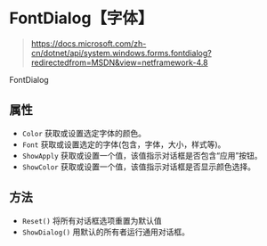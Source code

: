 # FontDialog【字体】

> https://docs.microsoft.com/zh-cn/dotnet/api/system.windows.forms.fontdialog?redirectedfrom=MSDN&view=netframework-4.8

FontDialog

## 属性

- `Color` 获取或设置选定字体的颜色。
- `Font` 获取或设置选定的字体(包含，字体，大小，样式等)。
- `ShowApply` 获取或设置一个值，该值指示对话框是否包含“应用”按钮。
- `ShowColor` 获取或设置一个值，该值指示对话框是否显示颜色选择。

## 方法

- `Reset()` 将所有对话框选项重置为默认值
- `ShowDialog()` 用默认的所有者运行通用对话框。